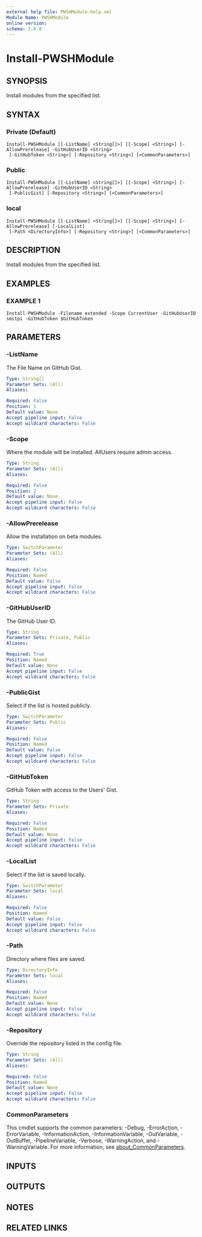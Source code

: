 ```yaml
---
external help file: PWSHModule-help.xml
Module Name: PWSHModule
online version:
schema: 2.0.0
---
```


# Install-PWSHModule

## SYNOPSIS
Install modules from the specified list.

## SYNTAX

### Private (Default)
```
Install-PWSHModule [[-ListName] <String[]>] [[-Scope] <String>] [-AllowPrerelease] -GitHubUserID <String>
 [-GitHubToken <String>] [-Repository <String>] [<CommonParameters>]
```

### Public
```
Install-PWSHModule [[-ListName] <String[]>] [[-Scope] <String>] [-AllowPrerelease] -GitHubUserID <String>
 [-PublicGist] [-Repository <String>] [<CommonParameters>]
```

### local
```
Install-PWSHModule [[-ListName] <String[]>] [[-Scope] <String>] [-AllowPrerelease] [-LocalList]
 [-Path <DirectoryInfo>] [-Repository <String>] [<CommonParameters>]
```

## DESCRIPTION
Install modules from the specified list.

## EXAMPLES

### EXAMPLE 1
```
Install-PWSHModule -Filename extended -Scope CurrentUser -GitHubUserID smitpi -GitHubToken $GitHubToken
```

## PARAMETERS

### -ListName
The File Name on GitHub Gist.

```yaml
Type: String[]
Parameter Sets: (All)
Aliases:

Required: False
Position: 1
Default value: None
Accept pipeline input: False
Accept wildcard characters: False
```

### -Scope
Where the module will be installed.
AllUsers require admin access.

```yaml
Type: String
Parameter Sets: (All)
Aliases:

Required: False
Position: 2
Default value: None
Accept pipeline input: False
Accept wildcard characters: False
```

### -AllowPrerelease
Allow the installation on beta modules.

```yaml
Type: SwitchParameter
Parameter Sets: (All)
Aliases:

Required: False
Position: Named
Default value: False
Accept pipeline input: False
Accept wildcard characters: False
```

### -GitHubUserID
The GitHub User ID.

```yaml
Type: String
Parameter Sets: Private, Public
Aliases:

Required: True
Position: Named
Default value: None
Accept pipeline input: False
Accept wildcard characters: False
```

### -PublicGist
Select if the list is hosted publicly.

```yaml
Type: SwitchParameter
Parameter Sets: Public
Aliases:

Required: False
Position: Named
Default value: False
Accept pipeline input: False
Accept wildcard characters: False
```

### -GitHubToken
GitHub Token with access to the Users' Gist.

```yaml
Type: String
Parameter Sets: Private
Aliases:

Required: False
Position: Named
Default value: None
Accept pipeline input: False
Accept wildcard characters: False
```

### -LocalList
Select if the list is saved locally.

```yaml
Type: SwitchParameter
Parameter Sets: local
Aliases:

Required: False
Position: Named
Default value: False
Accept pipeline input: False
Accept wildcard characters: False
```

### -Path
Directory where files are saved.

```yaml
Type: DirectoryInfo
Parameter Sets: local
Aliases:

Required: False
Position: Named
Default value: None
Accept pipeline input: False
Accept wildcard characters: False
```

### -Repository
Override the repository listed in the config file.

```yaml
Type: String
Parameter Sets: (All)
Aliases:

Required: False
Position: Named
Default value: None
Accept pipeline input: False
Accept wildcard characters: False
```

### CommonParameters
This cmdlet supports the common parameters: -Debug, -ErrorAction, -ErrorVariable, -InformationAction, -InformationVariable, -OutVariable, -OutBuffer, -PipelineVariable, -Verbose, -WarningAction, and -WarningVariable. For more information, see [about_CommonParameters](http://go.microsoft.com/fwlink/?LinkID=113216).

## INPUTS

## OUTPUTS

## NOTES

## RELATED LINKS

